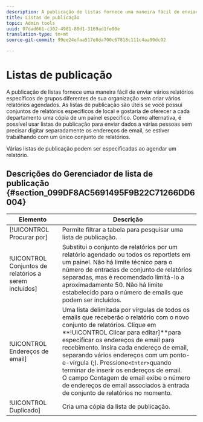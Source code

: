 ```yaml
---
description: A publicação de listas fornece uma maneira fácil de enviar vários relatórios específicos de grupos diferentes de sua organização sem criar vários relatórios agendados. As listas de publicação são úteis se você possui conjuntos de relatórios específicos de local e gostaria de oferecer a cada departamento uma cópia de um painel específico. Como alternativa, é possível usar listas de publicação para enviar dados a várias pessoas sem precisar digitar separadamente os endereços de email, se estiver trabalhando com um único conjunto de relatórios.
title: Listas de publicação
topic: Admin tools
uuid: 07dad661-c302-4981-80d1-3169ad1fe90e
translation-type: tm+mt
source-git-commit: 99ee24efaa517e8da700c67818c111c4aa90dc02

---
```



# Listas de publicação

A publicação de listas fornece uma maneira fácil de enviar vários relatórios específicos de grupos diferentes de sua organização sem criar vários relatórios agendados. As listas de publicação são úteis se você possui conjuntos de relatórios específicos de local e gostaria de oferecer a cada departamento uma cópia de um painel específico. Como alternativa, é possível usar listas de publicação para enviar dados a várias pessoas sem precisar digitar separadamente os endereços de email, se estiver trabalhando com um único conjunto de relatórios.

Várias listas de publicação podem ser especificadas ao agendar um relatório.

## Descrições do Gerenciador de lista de publicação  {#section_099DF8AC5691495F9B22C71266DD6004}

| Elemento | Descrição |
|--- |--- |
| [!UICONTROL Procurar por] | Permite filtrar a tabela para pesquisar uma lista de publicação. |
| !UICONTROL Conjuntos de relatórios a serem incluídos] | Substitui o conjunto de relatórios por um relatório agendado ou todos os reportlets em um painel. Não há limite técnico para o número de entradas de conjunto de relatórios separadas, mas é recomendado limitá-lo a aproximadamente 50. Não há limite estabelecido para o número de emails que podem ser incluídos. |
| !UICONTROL Endereços de email] | Uma lista delimitada por vírgulas de todos os emails que receberão o relatório com o novo conjunto de relatórios.  Clique em **!UICONTROL Clicar para editar]**para especificar os endereços de email para recebimento. Insira cada endereço de email, separando vários endereços com um ponto-e-vírgula (;). Pressione`<Enter>`quando terminar de inserir os endereços de email.<br>O campo Contagem de email exibe o número de endereços de email associados à entrada de conjunto de relatórios no momento. |
| !UICONTROL Duplicado] | Cria uma cópia da lista de publicação. |
